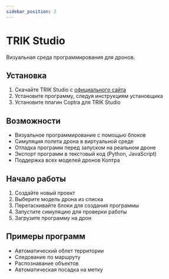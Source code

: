 ```yaml
---
sidebar_position: 2
---
```


# TRIK Studio

Визуальная среда программирования для дронов.

## Установка

1. Скачайте TRIK Studio с [официального сайта](https://trikset.com/downloads)
2. Установите программу, следуя инструкциям установщика
3. Установите плагин Coptra для TRIK Studio

## Возможности

- Визуальное программирование с помощью блоков
- Симуляция полета дрона в виртуальной среде
- Отладка программ перед запуском на реальном дроне
- Экспорт программ в текстовый код (Python, JavaScript)
- Поддержка всех моделей дронов Коптра

## Начало работы

1. Создайте новый проект
2. Выберите модель дрона из списка
3. Перетаскивайте блоки для создания программы
4. Запустите симуляцию для проверки работы
5. Загрузите программу на дрон

## Примеры программ

- Автоматический облет территории
- Следование по маршруту
- Распознавание объектов
- Автоматическая посадка на метку 